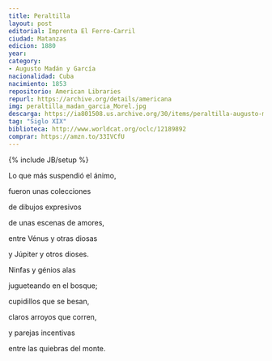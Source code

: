 ```yaml
---
title: Peraltilla
layout: post
editorial: Imprenta El Ferro-Carril
ciudad: Matanzas
edicion: 1880
year:
category: 
- Augusto Madán y García
nacionalidad: Cuba
nacimiento: 1853
repositorio: American Libraries
repurl: https://archive.org/details/americana
img: peraltilla_madan_garcia_Morel.jpg
descarga: https://ia801508.us.archive.org/30/items/peraltilla-augusto-madan-y-garcia/Peraltilla%20-%20Augusto%20Madan%20y%20Garci%CC%81a.pdf
tag: "Siglo XIX"
biblioteca: http://www.worldcat.org/oclc/12189892
comprar: https://amzn.to/33IVCfU
---
```

{% include JB/setup %}

Lo que más suspendió el ánimo,
 
fueron unas colecciones 
 
de dibujos expresivos
 
de unas escenas de amores,
 
entre Vénus y otras diosas
 
y Júpiter y otros dioses.
 
Ninfas y génios alas
 
jugueteando en el bosque; 
 
cupidillos que se besan, 
 
claros arroyos que corren, 
 
y parejas incentivas
 
entre las quiebras del monte.
